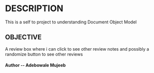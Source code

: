 # DESCRIPTION

This is a self to project to understanding Document Object Model

## OBJECTIVE
A review box where i can click to see other review notes and possibly a randomize button to see other reviews

#### Author -- Adebowale Mujeeb